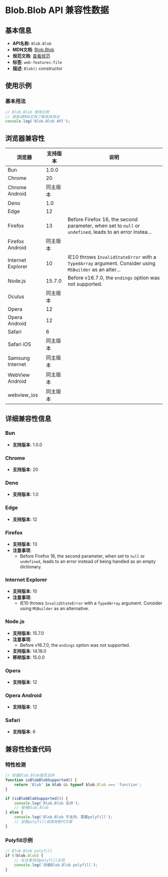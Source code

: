 # Blob.Blob API 兼容性数据

## 基本信息

- **API名称**: `Blob.Blob`
- **MDN文档**: [Blob.Blob](https://developer.mozilla.org/docs/Web/API/Blob/Blob)
- **规范文档**: [查看规范](https://w3c.github.io/FileAPI/#constructorBlob)
- **标签**: `web-features:file`
- **描述**: `Blob()` constructor

## 使用示例

### 基本用法

```javascript
// Blob.Blob 使用示例
// 请查阅MDN文档了解具体用法
console.log('Blob.Blob API');
```

## 浏览器兼容性

| 浏览器 | 支持版本 | 说明 |
|--------|----------|------|
| Bun | 1.0.0 |  |
| Chrome | 20 |  |
| Chrome Android | 同主版本 |  |
| Deno | 1.0 |  |
| Edge | 12 |  |
| Firefox | 13 | Before Firefox 16, the second parameter, when set to `null` or `undefined`, leads to an error instea... |
| Firefox Android | 同主版本 |  |
| Internet Explorer | 10 | IE10 throws `InvalidStateError` with a `TypedArray` argument. Consider using `MSBuilder` as an alter... |
| Node.js | 15.7.0 | Before v16.7.0, the `endings` option was not supported. |
| Oculus | 同主版本 |  |
| Opera | 12 |  |
| Opera Android | 12 |  |
| Safari | 6 |  |
| Safari iOS | 同主版本 |  |
| Samsung Internet | 同主版本 |  |
| WebView Android | 同主版本 |  |
| webview_ios | 同主版本 |  |

## 详细兼容性信息

### Bun

- **支持版本**: 1.0.0

### Chrome

- **支持版本**: 20

### Deno

- **支持版本**: 1.0

### Edge

- **支持版本**: 12

### Firefox

- **支持版本**: 13
- **注意事项**:
  - Before Firefox 16, the second parameter, when set to `null` or `undefined`, leads to an error instead of being handled as an empty dictionary.

### Internet Explorer

- **支持版本**: 10
- **注意事项**:
  - IE10 throws `InvalidStateError` with a `TypedArray` argument. Consider using `MSBuilder` as an alternative.

### Node.js

- **支持版本**: 15.7.0
- **注意事项**:
  - Before v16.7.0, the `endings` option was not supported.
- **支持版本**: 14.18.0
- **移除版本**: 15.0.0

### Opera

- **支持版本**: 12

### Opera Android

- **支持版本**: 12

### Safari

- **支持版本**: 6

## 兼容性检查代码

### 特性检测

```javascript
// 检查Blob.Blob是否支持
function isBlobBlobSupported() {
    return 'Blob' in blob && typeof blob.Blob === 'function';
}

if (isBlobBlobSupported()) {
    console.log('Blob.Blob 支持');
    // 使用Blob.Blob
} else {
    console.log('Blob.Blob 不支持，需要polyfill');
    // 加载polyfill或使用替代方案
}
```

### Polyfill示例

```javascript
// Blob.Blob polyfill
if (!blob.Blob) {
    // 在这里添加polyfill实现
    console.log('加载Blob.Blob polyfill');
}
```

